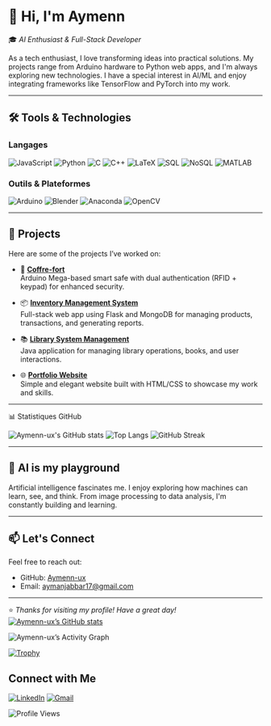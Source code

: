 # 👋 Hi, I'm Aymenn

🎓 *AI Enthusiast & Full-Stack Developer*

As a tech enthusiast, I love transforming ideas into practical solutions. My projects range from Arduino hardware to Python web apps, and I'm always exploring new technologies. I have a special interest in AI/ML and enjoy integrating frameworks like TensorFlow and PyTorch into my work.

---

## 🛠️ Tools & Technologies

### Langages

![JavaScript](https://img.shields.io/badge/JavaScript-ES6+-F7DF1E?logo=javascript&logoColor=white)
![Python](https://img.shields.io/badge/Python-3.9-3776AB?logo=python&logoColor=white)
![C](https://img.shields.io/badge/C-000000?logo=c&logoColor=white)
![C++](https://img.shields.io/badge/C++-00599C?logo=cplusplus&logoColor=white)
![LaTeX](https://img.shields.io/badge/LaTeX-008080?logo=latex&logoColor=white)
![SQL](https://img.shields.io/badge/SQL-4479A1?logo=postgresql&logoColor=white)
![NoSQL](https://img.shields.io/badge/NoSQL-00B2A9?logo=mongodb&logoColor=white)
![MATLAB](https://img.shields.io/badge/MATLAB-0076A8?logo=matlab&logoColor=white)

### Outils & Plateformes

![Arduino](https://img.shields.io/badge/Arduino-00979D?logo=arduino&logoColor=white)
![Blender](https://img.shields.io/badge/Blender-F5792A?logo=blender&logoColor=white)
![Anaconda](https://img.shields.io/badge/Anaconda-44A833?logo=anaconda&logoColor=white)
![OpenCV](https://img.shields.io/badge/OpenCV-5C3EE8?logo=opencv&logoColor=white)


---

## 🚀 Projects

Here are some of the projects I’ve worked on:

- 🔐 **[Coffre-fort](https://github.com/Aymenn-ux/coffre-fort)**  
  Arduino Mega-based smart safe with dual authentication (RFID + keypad) for enhanced security.

- 📦 **[Inventory Management System](https://github.com/Aymenn-ux/Inventory-Management-System)**  
  Full-stack web app using Flask and MongoDB for managing products, transactions, and generating reports.

- 📚 **[Library System Management](https://github.com/Aymenn-ux/Library-System-Management)**  
  Java application for managing library operations, books, and user interactions.

- 🌐 **[Portfolio Website](https://aymenn-ux.github.io/Aymenn-ux/)**  
  Simple and elegant website built with HTML/CSS to showcase my work and skills.

---

📊 Statistiques GitHub

![Aymenn-ux's GitHub stats](https://github-readme-stats.vercel.app/api?username=Aymenn-ux&show_icons=true&theme=radical)
![Top Langs](https://github-readme-stats.vercel.app/api/top-langs/?username=Aymenn-ux&layout=compact&theme=radical)
![GitHub Streak](https://github-readme-streak-stats.herokuapp.com/?user=Aymenn-ux&theme=radical)

---

## 🧠 AI is my playground

Artificial intelligence fascinates me. I enjoy exploring how machines can learn, see, and think. From image processing to data analysis, I'm constantly building and learning.

---

## 📫 Let's Connect

Feel free to reach out:

- GitHub: [Aymenn-ux](https://github.com/Aymenn-ux)
- Email: aymanjabbar17@gmail.com

---

⭐️ *Thanks for visiting my profile! Have a great day!*
[![Aymenn-ux’s GitHub stats](https://github-readme-stats.vercel.app/api?username=Aymenn-ux&show_icons=true&theme=radical)](https://github.com/anuraghazra/github-readme-stats)

![Aymenn-ux’s Activity Graph](https://activity-graph.herokuapp.com/graph?username=Aymenn-ux&theme=github)

[![Trophy](https://github-profile-trophy.vercel.app/?username=Aymenn-ux&theme=onelight)](https://github.com/ryo-ma/github-profile-trophy)

## Connect with Me  
[![LinkedIn](https://img.shields.io/badge/LinkedIn-Connect-blue?logo=linkedin&logoColor=white)](https://www.linkedin.com/in/Aymenn-ux) 
[![Gmail](https://img.shields.io/badge/Gmail-Email-D14836?logo=gmail&logoColor=white)](mailto:aymenn@example.com)  

![Profile Views](https://komarev.com/ghpvc/?username=Aymenn-ux)

